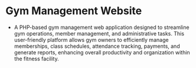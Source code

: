 # Gym Management Website

- A PHP-based gym management web application designed to streamline gym operations, member management, and administrative tasks. This user-friendly platform allows gym owners to efficiently manage memberships, class schedules, attendance tracking, payments, and generate reports, enhancing overall productivity and organization within the fitness facility.
